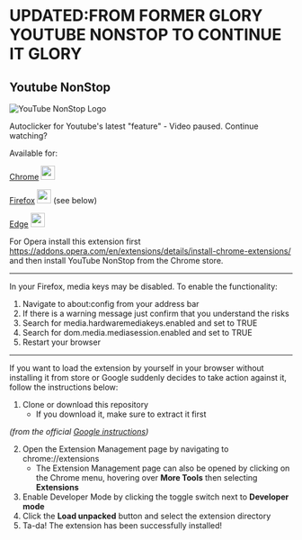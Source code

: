 # UPDATED:FROM FORMER GLORY YOUTUBE NONSTOP TO CONTINUE IT GLORY
## Youtube NonStop

![YouTube NonStop Logo](https://github.com/lawfx/YoutubeNonStop/blob/master/images/yns128.png)

Autoclicker for Youtube's latest "feature" - Video paused. Continue watching?

Available for:

[Chrome](https://chrome.google.com/webstore/detail/youtube-nonstop/nlkaejimjacpillmajjnopmpbkbnocid) <a href="https://chrome.google.com/webstore/detail/youtube-nonstop/nlkaejimjacpillmajjnopmpbkbnocid">
<img src="https://github.com/lawfx/YoutubeNonStop/blob/master/images/chrome_logo.png" width="25" height="25" /></a>

[Firefox](https://addons.mozilla.org/en-US/firefox/addon/youtube-nonstop/) <a href="https://addons.mozilla.org/en-US/firefox/addon/youtube-nonstop/">
<img src="https://github.com/lawfx/YoutubeNonStop/blob/master/images/firefox_logo.png" width="25" height="25" /></a> (see below)

[Edge](https://microsoftedge.microsoft.com/addons/detail/youtube-nonstop/lgakodbaikpcnfpmanpenlgaghdaifbm) <a href="https://microsoftedge.microsoft.com/addons/detail/youtube-nonstop/lgakodbaikpcnfpmanpenlgaghdaifbm">
<img src="https://github.com/lawfx/YoutubeNonStop/blob/master/images/edge_logo.png" width="25" height="25" /></a>

For Opera install this extension first https://addons.opera.com/en/extensions/details/install-chrome-extensions/ and then install YouTube NonStop from the Chrome store.

---

In your Firefox, media keys may be disabled. To enable the functionality:
1. Navigate to about:config from your address bar
2. If there is a warning message just confirm that you understand the risks
3. Search for media.hardwaremediakeys.enabled and set to TRUE
3. Search for dom.media.mediasession.enabled and set to TRUE
4. Restart your browser

---

If you want to load the extension by yourself in your browser without installing it from store or Google suddenly decides to take action against it, follow the instructions below:

1. Clone or download this repository
    - If you download it, make sure to extract it first

*(from the official [Google instructions](https://developer.chrome.com/extensions/getstarted))*

2. Open the Extension Management page by navigating to chrome://extensions
    - The Extension Management page can also be opened by clicking on the Chrome menu, hovering over **More Tools** then selecting **Extensions**
3. Enable Developer Mode by clicking the toggle switch next to **Developer mode**
4. Click the **Load unpacked** button and select the extension directory
5. Ta-da! The extension has been successfully installed!
